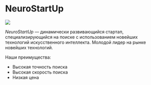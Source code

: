 # NeuroStartUp

![](https://netology-code.github.io/git-homeworks/introduction/assets/logo.png)

*NeuroStartUp* — динамически развивающийся стартап, специализирующийся на поиске с использованием 
 новейших технологий искусственного интеллекта. Молодой лидер на рынке новейших технологий.

Наши преимущества:
* Высокая точность поиска
* Высокая скорость поиска
* Низкая цена